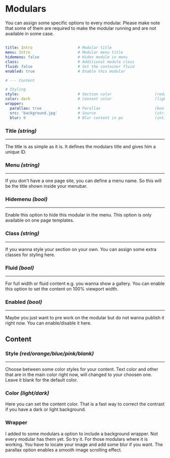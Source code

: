 # Modulars

You can assign some specific options to every modular. Please make note that
some of them are required to make the modular running and are not available
in some case.

##  

```yaml
title: Intro                    # Modular title
menu: Intro                     # Modular menu title
hidemenu: false                 # Hides module in menu
class:                          # Additional module class
fluid: false                    # Set the container fluid
enabled: true                   # Enable this modular

# --- Content

# Styling
style:                          # Section color                   (red/orange/blue/pink/blank)
color: dark                     # Content color                   (light/dark)
wrapper:
  parallax: true                # Parallax                        (bool)
  src: 'background.jpg'         # Source                          (string)
  blur: 0                       # Blur content in px              (int)
```

### Title *(string)*
---

The title is as simple as it is. It defines the modulars title and gives him
a unique ID.

### Menu *(string)*
---

If you don't have a one page site, you can define a menu name. So this will be
the title shown inside your menubar.

### Hidemenu *(bool)*
---

Enable this option to hide this modular in the menu. This option is only
available on one page templates.

### Class *(string)*
---

If you wanna style your section on your own. You can assign some extra classes
for styling here.

### Fluid *(bool)*
---

For full width or fluid content e.g. you wanna show a gallery. You can enable
this option to set the content on 100% viewport width.

### Enabled *(bool)*
---

Maybe you just want to pre work on the modular but do not wanna publish
it right now. You can enable/disable it here.

## Content

### Style *(red/orange/blue/pink/blank)*
---

Choose between some color styles for your content. Text color and other that
are in the main color right now, will changed to your choosen one. Leave it
blank for the default color.

### Color *(light/dark)*

Here you can set the content color. That is a fast way to correct the contrast
if you have a dark or light background.

### Wrapper

I added to some modulars a option to include a background wrapper. Not every
modular has them yet. So try it. For those modulars where it is working. You
have to locate your image and add some blur if you want. The parallax option
enables a smooth image scrolling effect.
